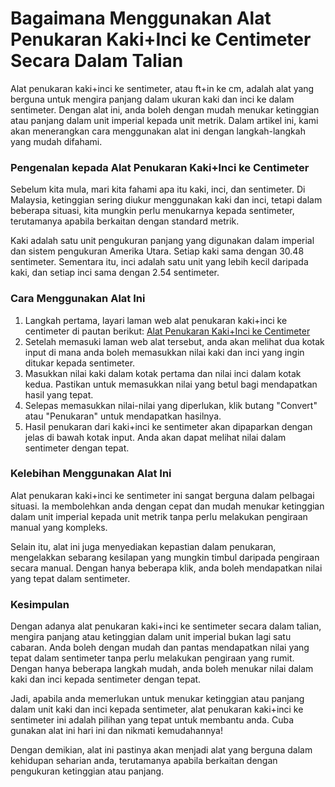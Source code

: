 Bagaimana Menggunakan Alat Penukaran Kaki+Inci ke Centimeter Secara Dalam Talian
================================================================================

Alat penukaran kaki+inci ke sentimeter, atau ft+in ke cm, adalah alat yang berguna untuk mengira panjang dalam ukuran kaki dan inci ke dalam sentimeter. Dengan alat ini, anda boleh dengan mudah menukar ketinggian atau panjang dalam unit imperial kepada unit metrik. Dalam artikel ini, kami akan menerangkan cara menggunakan alat ini dengan langkah-langkah yang mudah difahami.

### Pengenalan kepada Alat Penukaran Kaki+Inci ke Centimeter

Sebelum kita mula, mari kita fahami apa itu kaki, inci, dan sentimeter. Di Malaysia, ketinggian sering diukur menggunakan kaki dan inci, tetapi dalam beberapa situasi, kita mungkin perlu menukarnya kepada sentimeter, terutamanya apabila berkaitan dengan standard metrik.

Kaki adalah satu unit pengukuran panjang yang digunakan dalam imperial dan sistem pengukuran Amerika Utara. Setiap kaki sama dengan 30.48 sentimeter. Sementara itu, inci adalah satu unit yang lebih kecil daripada kaki, dan setiap inci sama dengan 2.54 sentimeter.

### Cara Menggunakan Alat Ini

1. Langkah pertama, layari laman web alat penukaran kaki+inci ke centimeter di pautan berikut: [Alat Penukaran Kaki+Inci ke Centimeter](https://www.onlinecalculatorsfree.com/ms/convert/feet-inch-to-cm.html)
2. Setelah memasuki laman web alat tersebut, anda akan melihat dua kotak input di mana anda boleh memasukkan nilai kaki dan inci yang ingin ditukar kepada sentimeter.
3. Masukkan nilai kaki dalam kotak pertama dan nilai inci dalam kotak kedua. Pastikan untuk memasukkan nilai yang betul bagi mendapatkan hasil yang tepat.
4. Selepas memasukkan nilai-nilai yang diperlukan, klik butang "Convert" atau "Penukaran" untuk mendapatkan hasilnya.
5. Hasil penukaran dari kaki+inci ke sentimeter akan dipaparkan dengan jelas di bawah kotak input. Anda akan dapat melihat nilai dalam sentimeter dengan tepat.

### Kelebihan Menggunakan Alat Ini

Alat penukaran kaki+inci ke sentimeter ini sangat berguna dalam pelbagai situasi. Ia membolehkan anda dengan cepat dan mudah menukar ketinggian dalam unit imperial kepada unit metrik tanpa perlu melakukan pengiraan manual yang kompleks.

Selain itu, alat ini juga menyediakan kepastian dalam penukaran, mengelakkan sebarang kesilapan yang mungkin timbul daripada pengiraan secara manual. Dengan hanya beberapa klik, anda boleh mendapatkan nilai yang tepat dalam sentimeter.

### Kesimpulan

Dengan adanya alat penukaran kaki+inci ke sentimeter secara dalam talian, mengira panjang atau ketinggian dalam unit imperial bukan lagi satu cabaran. Anda boleh dengan mudah dan pantas mendapatkan nilai yang tepat dalam sentimeter tanpa perlu melakukan pengiraan yang rumit. Dengan hanya beberapa langkah mudah, anda boleh menukar nilai dalam kaki dan inci kepada sentimeter dengan tepat.

Jadi, apabila anda memerlukan untuk menukar ketinggian atau panjang dalam unit kaki dan inci kepada sentimeter, alat penukaran kaki+inci ke sentimeter ini adalah pilihan yang tepat untuk membantu anda. Cuba gunakan alat ini hari ini dan nikmati kemudahannya!

Dengan demikian, alat ini pastinya akan menjadi alat yang berguna dalam kehidupan seharian anda, terutamanya apabila berkaitan dengan pengukuran ketinggian atau panjang.